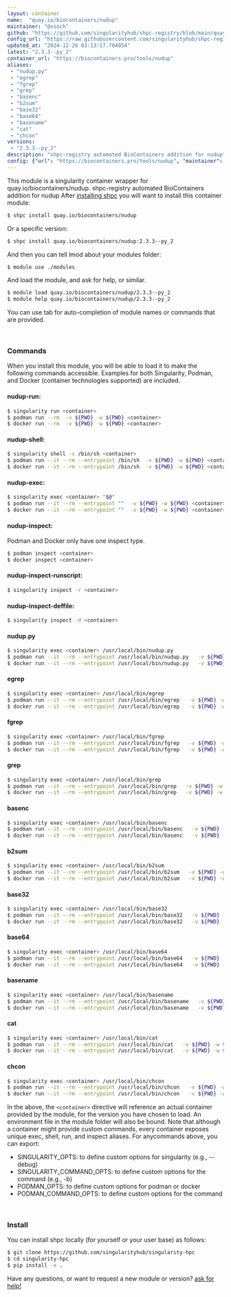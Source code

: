 ```yaml
---
layout: container
name:  "quay.io/biocontainers/nudup"
maintainer: "@vsoch"
github: "https://github.com/singularityhub/shpc-registry/blob/main/quay.io/biocontainers/nudup/container.yaml"
config_url: "https://raw.githubusercontent.com/singularityhub/shpc-registry/main/quay.io/biocontainers/nudup/container.yaml"
updated_at: "2024-12-26 03:13:17.704954"
latest: "2.3.3--py_2"
container_url: "https://biocontainers.pro/tools/nudup"
aliases:
 - "nudup.py"
 - "egrep"
 - "fgrep"
 - "grep"
 - "basenc"
 - "b2sum"
 - "base32"
 - "base64"
 - "basename"
 - "cat"
 - "chcon"
versions:
 - "2.3.3--py_2"
description: "shpc-registry automated BioContainers addition for nudup"
config: {"url": "https://biocontainers.pro/tools/nudup", "maintainer": "@vsoch", "description": "shpc-registry automated BioContainers addition for nudup", "latest": {"2.3.3--py_2": "sha256:30553bb668d4dcfc28f30ddf91a79186139b92d4d57662b73ef06013c8dd8ee2"}, "tags": {"2.3.3--py_2": "sha256:30553bb668d4dcfc28f30ddf91a79186139b92d4d57662b73ef06013c8dd8ee2"}, "docker": "quay.io/biocontainers/nudup", "aliases": {"nudup.py": "/usr/local/bin/nudup.py", "egrep": "/usr/local/bin/egrep", "fgrep": "/usr/local/bin/fgrep", "grep": "/usr/local/bin/grep", "basenc": "/usr/local/bin/basenc", "b2sum": "/usr/local/bin/b2sum", "base32": "/usr/local/bin/base32", "base64": "/usr/local/bin/base64", "basename": "/usr/local/bin/basename", "cat": "/usr/local/bin/cat", "chcon": "/usr/local/bin/chcon"}}
---
```


This module is a singularity container wrapper for quay.io/biocontainers/nudup.
shpc-registry automated BioContainers addition for nudup
After [installing shpc](#install) you will want to install this container module:


```bash
$ shpc install quay.io/biocontainers/nudup
```

Or a specific version:

```bash
$ shpc install quay.io/biocontainers/nudup:2.3.3--py_2
```

And then you can tell lmod about your modules folder:

```bash
$ module use ./modules
```

And load the module, and ask for help, or similar.

```bash
$ module load quay.io/biocontainers/nudup/2.3.3--py_2
$ module help quay.io/biocontainers/nudup/2.3.3--py_2
```

You can use tab for auto-completion of module names or commands that are provided.

<br>

### Commands

When you install this module, you will be able to load it to make the following commands accessible.
Examples for both Singularity, Podman, and Docker (container technologies supported) are included.

#### nudup-run:

```bash
$ singularity run <container>
$ podman run --rm  -v ${PWD} -w ${PWD} <container>
$ docker run --rm  -v ${PWD} -w ${PWD} <container>
```

#### nudup-shell:

```bash
$ singularity shell -s /bin/sh <container>
$ podman run --it --rm --entrypoint /bin/sh  -v ${PWD} -w ${PWD} <container>
$ docker run --it --rm --entrypoint /bin/sh  -v ${PWD} -w ${PWD} <container>
```

#### nudup-exec:

```bash
$ singularity exec <container> "$@"
$ podman run --it --rm --entrypoint ""  -v ${PWD} -w ${PWD} <container> "$@"
$ docker run --it --rm --entrypoint ""  -v ${PWD} -w ${PWD} <container> "$@"
```

#### nudup-inspect:

Podman and Docker only have one inspect type.

```bash
$ podman inspect <container>
$ docker inspect <container>
```

#### nudup-inspect-runscript:

```bash
$ singularity inspect -r <container>
```

#### nudup-inspect-deffile:

```bash
$ singularity inspect -d <container>
```


#### nudup.py

```bash
$ singularity exec <container> /usr/local/bin/nudup.py
$ podman run --it --rm --entrypoint /usr/local/bin/nudup.py   -v ${PWD} -w ${PWD} <container> -c " $@"
$ docker run --it --rm --entrypoint /usr/local/bin/nudup.py   -v ${PWD} -w ${PWD} <container> -c " $@"
```


#### egrep

```bash
$ singularity exec <container> /usr/local/bin/egrep
$ podman run --it --rm --entrypoint /usr/local/bin/egrep   -v ${PWD} -w ${PWD} <container> -c " $@"
$ docker run --it --rm --entrypoint /usr/local/bin/egrep   -v ${PWD} -w ${PWD} <container> -c " $@"
```


#### fgrep

```bash
$ singularity exec <container> /usr/local/bin/fgrep
$ podman run --it --rm --entrypoint /usr/local/bin/fgrep   -v ${PWD} -w ${PWD} <container> -c " $@"
$ docker run --it --rm --entrypoint /usr/local/bin/fgrep   -v ${PWD} -w ${PWD} <container> -c " $@"
```


#### grep

```bash
$ singularity exec <container> /usr/local/bin/grep
$ podman run --it --rm --entrypoint /usr/local/bin/grep   -v ${PWD} -w ${PWD} <container> -c " $@"
$ docker run --it --rm --entrypoint /usr/local/bin/grep   -v ${PWD} -w ${PWD} <container> -c " $@"
```


#### basenc

```bash
$ singularity exec <container> /usr/local/bin/basenc
$ podman run --it --rm --entrypoint /usr/local/bin/basenc   -v ${PWD} -w ${PWD} <container> -c " $@"
$ docker run --it --rm --entrypoint /usr/local/bin/basenc   -v ${PWD} -w ${PWD} <container> -c " $@"
```


#### b2sum

```bash
$ singularity exec <container> /usr/local/bin/b2sum
$ podman run --it --rm --entrypoint /usr/local/bin/b2sum   -v ${PWD} -w ${PWD} <container> -c " $@"
$ docker run --it --rm --entrypoint /usr/local/bin/b2sum   -v ${PWD} -w ${PWD} <container> -c " $@"
```


#### base32

```bash
$ singularity exec <container> /usr/local/bin/base32
$ podman run --it --rm --entrypoint /usr/local/bin/base32   -v ${PWD} -w ${PWD} <container> -c " $@"
$ docker run --it --rm --entrypoint /usr/local/bin/base32   -v ${PWD} -w ${PWD} <container> -c " $@"
```


#### base64

```bash
$ singularity exec <container> /usr/local/bin/base64
$ podman run --it --rm --entrypoint /usr/local/bin/base64   -v ${PWD} -w ${PWD} <container> -c " $@"
$ docker run --it --rm --entrypoint /usr/local/bin/base64   -v ${PWD} -w ${PWD} <container> -c " $@"
```


#### basename

```bash
$ singularity exec <container> /usr/local/bin/basename
$ podman run --it --rm --entrypoint /usr/local/bin/basename   -v ${PWD} -w ${PWD} <container> -c " $@"
$ docker run --it --rm --entrypoint /usr/local/bin/basename   -v ${PWD} -w ${PWD} <container> -c " $@"
```


#### cat

```bash
$ singularity exec <container> /usr/local/bin/cat
$ podman run --it --rm --entrypoint /usr/local/bin/cat   -v ${PWD} -w ${PWD} <container> -c " $@"
$ docker run --it --rm --entrypoint /usr/local/bin/cat   -v ${PWD} -w ${PWD} <container> -c " $@"
```


#### chcon

```bash
$ singularity exec <container> /usr/local/bin/chcon
$ podman run --it --rm --entrypoint /usr/local/bin/chcon   -v ${PWD} -w ${PWD} <container> -c " $@"
$ docker run --it --rm --entrypoint /usr/local/bin/chcon   -v ${PWD} -w ${PWD} <container> -c " $@"
```



In the above, the `<container>` directive will reference an actual container provided
by the module, for the version you have chosen to load. An environment file in the
module folder will also be bound. Note that although a container
might provide custom commands, every container exposes unique exec, shell, run, and
inspect aliases. For anycommands above, you can export:

 - SINGULARITY_OPTS: to define custom options for singularity (e.g., --debug)
 - SINGULARITY_COMMAND_OPTS: to define custom options for the command (e.g., -b)
 - PODMAN_OPTS: to define custom options for podman or docker
 - PODMAN_COMMAND_OPTS: to define custom options for the command

<br>

### Install

You can install shpc locally (for yourself or your user base) as follows:

```bash
$ git clone https://github.com/singularityhub/singularity-hpc
$ cd singularity-hpc
$ pip install -e .
```

Have any questions, or want to request a new module or version? [ask for help!](https://github.com/singularityhub/singularity-hpc/issues)